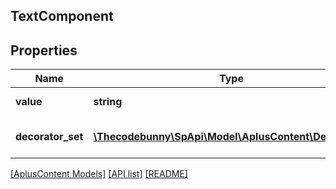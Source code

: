 ## TextComponent

## Properties

Name | Type | Description | Notes
------------ | ------------- | ------------- | -------------
**value** | **string** | The actual plain text. |
**decorator_set** | [**\Thecodebunny\SpApi\Model\AplusContent\Decorator[]**](Decorator.md) | A set of content decorators. | [optional]

[[AplusContent Models]](../) [[API list]](../../Api) [[README]](../../../README.md)
